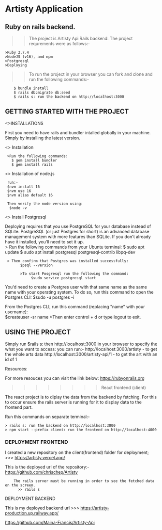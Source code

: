# Artisty Application
       
## Ruby on rails backend.

>>The project is Artisty Api Rails backend.
>>The project requrements were as follows:-
    
    >Ruby 2.7.4
    >NodeJS (v16), and npm
    >Postgresql
    >Deploying

>>To run the project in your browser you can fork and clone and run the following commands:-

        $ bundle install
        $ rails db:migrate db:seed
        $ rails s: run the backend on http://localhost:3000      


## GETTING STARTED WITH THE PROJECT

 <>INSTALLATIONS

 First you need to have rails and bundler intalled globally in your machine.
   Simply by installing the latest version.

 <> Installation

     >Run the following commands:
       $ gem install bundler
       $ gem install rails

 <> Installation of node.js
   
     run:-
     $nvm install 16
     $nvm use 16
     $nvm alias default 16

     Then verify the node version using:
      $node -v 

 <> Install Postgresql


 Deploying requires that you use PostgreSQL for your database instead of SQLite. PostgreSQL (or just Postgres for short) is an advanced database management system with more features than SQLite. If you don't already have it installed, you'll need to set it up.  
    > Run the following commands from your Ubuntu terminal: 
          $ sudo apt update
          $ sudo apt install postgresql postgresql-contrib libpq-dev

     > Then confirm that Postgres was installed successfully:  
           $psql --version   

           >To start Posgresql run the following the command:
                $sudo service postgresql start

 You'd need to create a Postgres user with that same name as the same name with your operating system.
     To do so, run this command to open the Postgres CLI:
        $sudo -u postgres -i

 From the Postgres CLI, run this command (replacing "name" with your username):  
        $createuser -sr name
        >Then enter control + d or type logout to exit.  
        

## USING THE PROJECT

Simply run 
  $rails s: then http://localhost:3000 in your browser
   to specify the what you want to access:
   you can run:-
   http://localhost:3000/artisty - to get the whole arts data
   http://localhost:3000/artisty-api/1 - to get the art with an id of 1

Resources:

 For more resouces you can visit the link below:
 https://rubyonrails.org

>>>>>>>> React frontend (client)

The react project is to diplay the data from the backend  by fetching.
For this to occur ensure the rails server is running for it to display data to the frontend part.
   
   Run this commands on separate terminal:-
        
    > rails s: run the backend on http://localhost:3000
    > npm start --prefix client: run the frontend on http://localhost:4000


### DEPLOYMENT FRONTEND

I created a new repository on the client(frontend) folder for deployment;
    >>> https://artisty.vercel.app/

 This is the deployed url of the repository:-
        https://github.com/chrischep/Artisty

        The rails server must be running in order to see the fetched data on the screen.
          >> rails s

 DEPLOYMENT BACKEND

 This is my deployed backend url
    >>> https://artisty-production.up.railway.app/

 https://github.com/Maina-Francis/Artisty-Api

